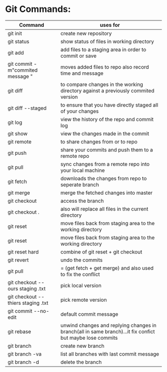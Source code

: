 # Git Commands:

| Command | uses for |
| ------- | ------- |
| git init | create new repository |
| git status | show status of files in working directory |
| git add | add files to a staging area in order to commit or save |
| git commit -m"commited message " | moves added files to repo also record time and message |
| git diff | to compare changes in the working directory against a previously commited version |
| git diff --staged | to ensure that you have directly staged all of your changes |
| git log | view the history of the repo and commit log |
| git show | view the changes made in the commit |
| git remote | to share changes from or to repo |
| git push | share your commits and push them to a remote repo |
| git pull | sync changes from a remote repo into your local machine |
| git fetch | downloads the changes from repo to seperate branch |
| git merge | merge the fetched changes into master |
| git checkout | access the branch |
| git checkout . | also will replace all files in the current directory | 
| git reset | move files back from staging area to the working directory |
| git reset | move files back from staging area to the working directory |
| git reset hard | combine of git reset + git checkout |
| git revert | undo the commits |
| git pull | = (get fetch + get merge) and also used to fix the conflict |
| git checkout -- ours staging .txt | pick local version |
| git checkout -- thiers staging .txt | pick remote version |
| git commit --no-edit | default commit message |
| git rebase | unwind changes and replying changes in branch(all in same branch)...it fix confict but maybe lose commits |
| git branch | create new branch |
| git branch -va | list all branches with last commit message |
| git branch -d | delete the branch |
